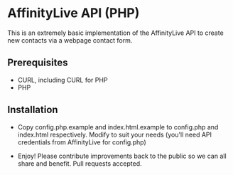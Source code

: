 AffinityLive API (PHP)
===================

This is an extremely basic implementation of the AffinityLive API to create new contacts via a webpage contact form.

Prerequisites
-------------
- CURL, including CURL for PHP
- PHP

Installation
------------
-   Copy config.php.example and index.html.example to config.php and index.html respectively. Modify to suit your needs (you'll need API credentials from AffinityLive for config.php)

-   Enjoy! Please contribute improvements back to the public so we can all share and benefit. Pull requests accepted.
